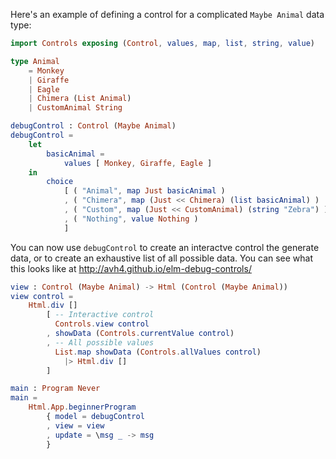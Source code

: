 
Here's an example of defining a control for a complicated `Maybe Animal` data type:

```elm
import Controls exposing (Control, values, map, list, string, value)

type Animal
    = Monkey
    | Giraffe
    | Eagle
    | Chimera (List Animal)
    | CustomAnimal String

debugControl : Control (Maybe Animal)
debugControl =
    let
        basicAnimal =
            values [ Monkey, Giraffe, Eagle ]
    in
        choice
            [ ( "Animal", map Just basicAnimal )
            , ( "Chimera", map (Just << Chimera) (list basicAnimal) )
            , ( "Custom", map (Just << CustomAnimal) (string "Zebra") )
            , ( "Nothing", value Nothing )
            ]
```

You can now use `debugControl` to create an interactve control the generate data, or to create an exhaustive list of all possible data.  You can see what this looks like at http://avh4.github.io/elm-debug-controls/

```elm
view : Control (Maybe Animal) -> Html (Control (Maybe Animal))
view control =
    Html.div []
        [ -- Interactive control
          Controls.view control
        , showData (Controls.currentValue control)
        , -- All possible values
          List.map showData (Controls.allValues control)
            |> Html.div []
        ]

main : Program Never
main =
    Html.App.beginnerProgram
        { model = debugControl
        , view = view
        , update = \msg _ -> msg
        }
```
